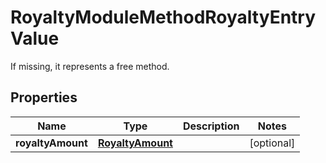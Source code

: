 

# RoyaltyModuleMethodRoyaltyEntryValue

If missing, it represents a free method.

## Properties

| Name | Type | Description | Notes |
|------------ | ------------- | ------------- | -------------|
|**royaltyAmount** | [**RoyaltyAmount**](RoyaltyAmount.md) |  |  [optional] |



